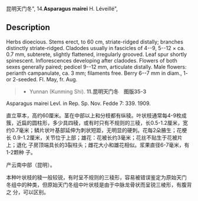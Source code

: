 昆明天门冬",
14.**Asparagus mairei** H. Léveillé",

## Description
Herbs dioecious. Stems erect, to 60 cm, striate-ridged distally; branches distinctly striate-ridged. Cladodes usually in fascicles of 4--9, 5--12 × ca. 0.7 mm, subterete, slightly flattened, irregularly grooved. Leaf spur shortly spinescent. Inflorescences developing after cladodes. Flowers of both sexes generally paired; pedicel 9--12 mm, articulate distally. Male flowers: perianth campanulate, ca. 3 mm; filaments free. Berry 6--7 mm in diam., 1- or 2-seeded. Fl. May, fr. Aug.

> * Yunnan (Kunming Shi).
**11.昆明天门冬　图版35-3**

Asparagus mairei Levl. in Rep. Sp. Nov. Fedde 7: 339. 1909.

直立草本，高约60厘米。茎在中部以上和分枝都有纵稜。叶状枝通常每4-9枚成簇，近扁的圆柱形，多少具四稜，或有时只有不规则的三稜，长0.5-1.2厘米，宽 约0.7毫米；鳞片状叶基部延伸为刺状短距，无明显的硬刺。花每2朵腋生；花梗长 0.9-1.2厘米，关节位于上部；雄花：花被长约3毫米；花丝不贴生于花被片上；退化 子房顶端具长的3裂柱头；雌花大小和雄花相似。浆果直径6-7毫米，有1-2颗种 子。

产云南中部（昆明）。

本种叶状枝的稜一般较锐，有时呈不规则的三稜形，容易被错误鉴定为原始天门 冬组中的种类，但原始天门冬组中叶状枝是由于中脉龙骨状而呈锐三棱形，有腹背之 分，可以区别。
